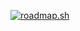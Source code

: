 [![roadmap.sh](https://api.roadmap.sh/v1-badge/tall/64fddb9e5ce9f4ca58ae2ebd?variant=dark)](https://roadmap.sh)

<!--
**jeremy-deurvillier/jeremy-deurvillier** is a ✨ _special_ ✨ repository because its `README.md` (this file) appears on your GitHub profile.

Here are some ideas to get you started:

- 🔭 I’m currently working on ...
- 🌱 I’m currently learning ...
- 👯 I’m looking to collaborate on ...
- 🤔 I’m looking for help with ...
- 💬 Ask me about ...
- 📫 How to reach me: ...
- 😄 Pronouns: ...
- ⚡ Fun fact: ...
-->

